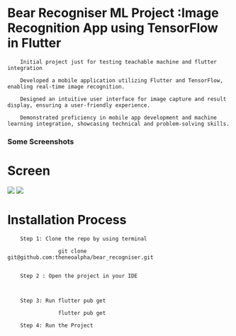 # Bear Recogniser ML Project :Image Recognition App using TensorFlow in Flutter

        Initial project just for testing teachable machine and flutter integration

        Developed a mobile application utilizing Flutter and TensorFlow, enabling real-time image recognition.

        Designed an intuitive user interface for image capture and result display, ensuring a user-friendly experience.

        Demonstrated proficiency in mobile app development and machine learning integration, showcasing technical and problem-solving skills.

### Some Screenshots

<p float="left">

# Screen
  <img src="https://media.licdn.com/dms/image/D4D2DAQFiXZVX0XXmVA/profile-treasury-image-shrink_800_800/0/1698591701319?e=1699282800&v=beta&t=GhkSAh9nkJQ0yVXQMTFJuYTVSVOnoAiHxmpAmXLbSbs"  />
<img src="https://media.licdn.com/dms/image/D4D2DAQE7IPIoP0Wtig/profile-treasury-image-shrink_800_800/0/1698591756686?e=1699282800&v=beta&t=Enx8qGtx1-Mkltiz4qOiMJeQk3r5NYJubw2EiO09BbU" />

 
</p>

# Installation Process

        Step 1: Clone the repo by using terminal

                    git clone git@github.com:theneoalpha/bear_recogniser.git


        Step 2 : Open the project in your IDE

                    

        Step 3: Run flutter pub get

                    flutter pub get

        Step 4: Run the Project                               

